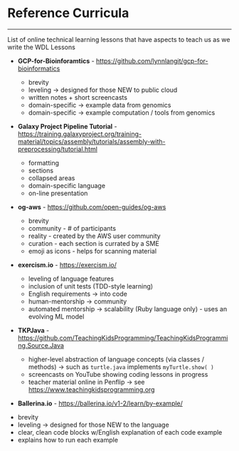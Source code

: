 # Reference Curricula

---

List of online technical learning lessons that have aspects to teach us as we write the WDL Lessons

* **GCP-for-Bioinforamtics** - https://github.com/lynnlangit/gcp-for-bioinformatics
  - brevity
  - leveling -> designed for those NEW to public cloud
  - written notes + short screencasts
  - domain-specific -> example data from genomics
  - domain-specific -> example computation / tools from genomics

* **Galaxy Project Pipeline Tutorial** - https://training.galaxyproject.org/training-material/topics/assembly/tutorials/assembly-with-preprocessing/tutorial.html
   - formatting
   - sections
   - collapsed areas
   - domain-specific language
   - on-line presentation

* **og-aws** - https://github.com/open-guides/og-aws
   - brevity
   - community - # of participants
   - reality - created by the AWS user community
   - curation - each section is currated by a SME
   - emoji as icons - helps for scanning material

* **exercism.io** - https://exercism.io/
   - leveling of language features
   - inclusion of unit tests (TDD-style learning)
   - English requirements -> into code
   - human-mentorship -> community
   - automated mentorship -> scalability (Ruby language only) - uses an evolving ML model
 
* **TKPJava** - https://github.com/TeachingKidsProgramming/TeachingKidsProgramming.Source.Java  
   - higher-level abstraction of language concepts (via classes / methods) -> such as `turtle.java` implements `myTurtle.show( )`
   - screencasts on YouTube showing coding lessons in progress
   - teacher material online in Penflip -> see https://www.teachingkidsprogramming.org
  
 * **Ballerina.io** - https://ballerina.io/v1-2/learn/by-example/
  - brevity
  - leveling -> designed for those NEW to the language
  - clear, clean code blocks w/English explanation of each code example
  - explains how to run each example
